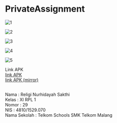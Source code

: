 # PrivateAssignment

![1](https://github.com/religins/PrivateAssignment/blob/master/WhatsApp%20Image%202017-05-21%20at%2002.31.36%20(1).jpeg) <br>

![2](https://github.com/religins/PrivateAssignment/blob/master/WhatsApp%20Image%202017-05-21%20at%2002.31.36%20(2).jpeg) <br>

![3](https://github.com/religins/PrivateAssignment/blob/master/WhatsApp%20Image%202017-05-21%20at%2002.31.36%20(3).jpeg) <br>

![4](https://github.com/religins/PrivateAssignment/blob/master/WhatsApp%20Image%202017-05-21%20at%2002.31.36%20(4).jpeg) <br>

![5](https://github.com/religins/PrivateAssignment/blob/master/WhatsApp%20Image%202017-05-21%20at%2002.31.36.jpeg) <br>

Link APK <br>
[link APK](https://docs.google.com/uc?export=download&id=0B7DPhAqRdxBkY2poeVNwNVZtckE) <br>
[link APK (mirror)](https://docs.google.com/uc?export=download&id=0B7oSPH8d9q3Fci1TdlM1V2NVRzA)
<br><br>

Nama : Religi Nurhidayah Sakthi <br>
Kelas : XI RPL 1 <br>
Nomor : 29 <br>
NIS : 4810/1529.070 <br> 
Nama Sekolah : Telkom Schools SMK Telkom Malang
